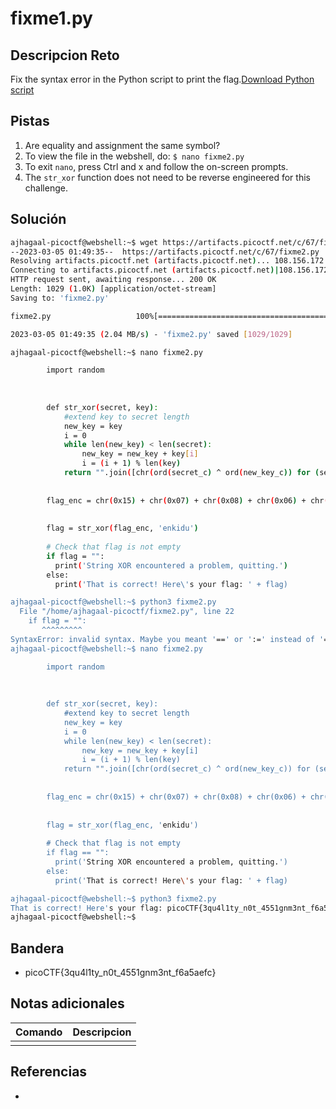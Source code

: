 # fixme1.py

## Descripcion Reto
Fix the syntax error in the Python script to print the flag.[Download Python script](https://artifacts.picoctf.net/c/67/fixme2.py)

## Pistas
1. Are equality and assignment the same symbol?
2. To view the file in the webshell, do: `$ nano fixme2.py`
3. To exit `nano`, press Ctrl and x and follow the on-screen prompts.
4. The `str_xor` function does not need to be reverse engineered for this challenge.

## Solución
```bash
ajhagaal-picoctf@webshell:~$ wget https://artifacts.picoctf.net/c/67/fixme2.py
--2023-03-05 01:49:35--  https://artifacts.picoctf.net/c/67/fixme2.py
Resolving artifacts.picoctf.net (artifacts.picoctf.net)... 108.156.172.120, 108.156.172.42, 108.156.172.74, ...
Connecting to artifacts.picoctf.net (artifacts.picoctf.net)|108.156.172.120|:443... connected.
HTTP request sent, awaiting response... 200 OK
Length: 1029 (1.0K) [application/octet-stream]
Saving to: 'fixme2.py'

fixme2.py                   100%[========================================>]   1.00K  --.-KB/s    in 0s      

2023-03-05 01:49:35 (2.04 MB/s) - 'fixme2.py' saved [1029/1029]

ajhagaal-picoctf@webshell:~$ nano fixme2.py 

		import random
		
		
		
		def str_xor(secret, key):
		    #extend key to secret length
		    new_key = key
		    i = 0
		    while len(new_key) < len(secret):
		        new_key = new_key + key[i]
		        i = (i + 1) % len(key)        
		    return "".join([chr(ord(secret_c) ^ ord(new_key_c)) for (secret_c,new_key_c) in zip(secret,new_key)])
		
		
		flag_enc = chr(0x15) + chr(0x07) + chr(0x08) + chr(0x06) + chr(0x27) + chr(0x21) + chr(0x23) + chr(0x15) + c>
		
		  
		flag = str_xor(flag_enc, 'enkidu')
		
		# Check that flag is not empty
		if flag = "":
		  print('String XOR encountered a problem, quitting.')
		else:
		  print('That is correct! Here\'s your flag: ' + flag)

ajhagaal-picoctf@webshell:~$ python3 fixme2.py 
  File "/home/ajhagaal-picoctf/fixme2.py", line 22
    if flag = "":
       ^^^^^^^^^
SyntaxError: invalid syntax. Maybe you meant '==' or ':=' instead of '='?
ajhagaal-picoctf@webshell:~$ nano fixme2.py 

		import random
		
		
		
		def str_xor(secret, key):
		    #extend key to secret length
		    new_key = key
		    i = 0
		    while len(new_key) < len(secret):
		        new_key = new_key + key[i]
		        i = (i + 1) % len(key)        
		    return "".join([chr(ord(secret_c) ^ ord(new_key_c)) for (secret_c,new_key_c) in zip(secret,new_key)])
		
		
		flag_enc = chr(0x15) + chr(0x07) + chr(0x08) + chr(0x06) + chr(0x27) + chr(0x21) + chr(0x23) + chr(0x15) + c>
		
		  
		flag = str_xor(flag_enc, 'enkidu')
		
		# Check that flag is not empty
		if flag == "":
		  print('String XOR encountered a problem, quitting.')
		else:
		  print('That is correct! Here\'s your flag: ' + flag)

ajhagaal-picoctf@webshell:~$ python3 fixme2.py 
That is correct! Here's your flag: picoCTF{3qu4l1ty_n0t_4551gnm3nt_f6a5aefc}
ajhagaal-picoctf@webshell:~$ 
```

## Bandera
* picoCTF{3qu4l1ty_n0t_4551gnm3nt_f6a5aefc}

## Notas adicionales
| Comando | Descripcion |
|---------|-------------|
|  |  |

## Referencias
- []()